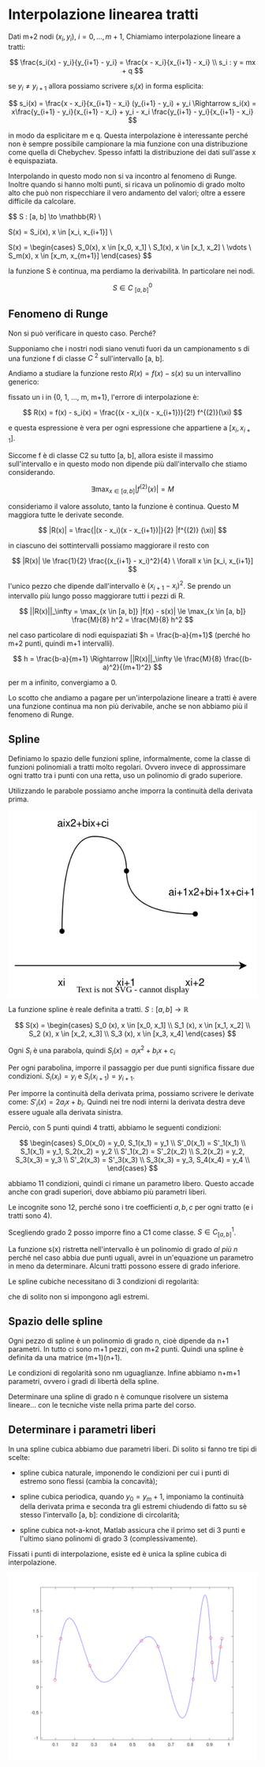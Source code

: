 # Interpolazione linearea tratti

Dati m+2 nodi $(x_i, y_i)$, $i = 0, \dots, m+1$, Chiamiamo interpolazione lineare a tratti:

$$
\frac{s_i(x) - y_i}{y_{i+1} - y_i} = \frac{x - x_i}{x_{i+1} - x_i}
\\
s_i : y = mx + q
$$

se $y_i \ne y_{i+1}$ allora possiamo scrivere $s_i(x)$ in forma esplicita:

$$
s_i(x) = \frac{x - x_i}{x_{i+1} - x_i} (y_{i+1} - y_i) + y_i \Rightarrow
s_i(x) = x\frac{y_{i+1} - y_i}{x_{i+1} - x_i} + y_i - x_i \frac{y_{i+1} - y_i}{x_{i+1} - x_i}
$$

in modo da esplicitare m e q. Questa interpolazione è interessante perché non è sempre possibile campionare la mia
funzione con una distribuzione come quella di Chebychev. Spesso infatti la distribuzione dei dati sull'asse x
è equispaziata.

Interpolando in questo modo non si va incontro al fenomeno di Runge. Inoltre quando si hanno molti punti, si ricava un
polinomio di grado molto alto che può non rispecchiare il vero andamento del valori; oltre a essere difficile
da calcolare.

$$
S : [a, b] \to \mathbb{R} \\

S(x) = S_i(x), x \in [x_i, x_{i+1}] \\

S(x) = \begin{cases}
S_0(x), x \in [x_0, x_1] \\
S_1(x), x \in [x_1, x_2] \\
\vdots \\
S_m(x), x \in [x_m, x_{m+1}]
\end{cases}
$$

la funzione S è continua, ma perdiamo la derivabilità. In particolare nei nodi.

$$
S \in \mathit{C}\ ^0_{[a,b]}
$$

## Fenomeno di Runge

Non si può verificare in questo caso. Perché?

Supponiamo che i nostri nodi siano venuti fuori da un campionamento s di una funzione f di classe $\mathit{C}\ ^2$
sull'intervallo [a, b].

Andiamo a studiare la funzione resto $R(x) = f(x) - s(x)$ su un intervallino generico:

fissato un i in {0, 1, ..., m, m+1}, l'errore di interpolazione è:

$$
R(x) = f(x) - s_i(x) = \frac{(x - x_i)(x - x_{i+1})}{2!} f^{(2)}(\xi)
$$

e questa espressione è vera per ogni espressione che appartiene a $[x_i, x_{i+1}]$.

Siccome f è di classe C2 su tutto [a, b], allora esiste il massimo sull'intervallo e in questo modo non dipende più
dall'intervallo che stiamo considerando.

$$
\exists \max_{x \in [a,b]} |f^{(2)}(x)| = M
$$

consideriamo il valore assoluto, tanto la funzione è continua. Questo M maggiora tutte le derivate seconde.

$$
|R(x)| = \frac{|(x - x_i)(x - x_{i+1})|}{2} |f^{(2)} (\xi)|
$$

in ciascuno dei sottintervalli possiamo maggiorare il resto con

$$
|R(x)| \le \frac{1}{2} \frac{(x_{i+1} - x_i)^2}{4} \  \forall x \in [x_i, x_{i+1}]
$$

l'unico pezzo che dipende dall'intervallo è $(x_{i+1} - x_i)^2$. Se prendo un intervallo più lungo posso maggiorare
tutti i pezzi di R.

$$
||R(x)||_\infty = \max_{x \in [a, b]} |f(x) - s(x)| \le \max_{x \in [a, b]} \frac{M}{8} h^2 = \frac{M}{8} h^2
$$

nel caso particolare di nodi equispaziati $h = \frac{b-a}{m+1}$ (perché ho m+2 punti, quindi m+1 intervalli).

$$
h = \frac{b-a}{m+1} \Rightarrow ||R(x)||_\infty \le \frac{M}{8} \frac{(b-a)^2}{(m+1)^2}
$$

per m a infinito, convergiamo a 0.

Lo scotto che andiamo a pagare per un'interpolazione lineare a tratti è avere una funzione continua ma non più
derivabile, anche se non abbiamo più il fenomeno di Runge.

## Spline

Definiamo lo spazio delle funzioni spline, informalmente, come la classe di funzioni polinomiali a tratti molto
regolari. Ovvero invece di approssimare ogni tratto tra i punti con una retta, uso un polinomio di grado superiore.

Utilizzando le parabole possiamo anche imporra la continuità della derivata prima.

![Interpolazione con parabole](Assets/parabolic_interpolation.svg)

La funzione spline è reale definita a tratti. $S: [a, b] \to \mathbb{R}$

$$
S(x) = \begin{cases}
S_0 (x), x \in [x_0, x_1] \\
S_1 (x), x \in [x_1, x_2] \\
S_2 (x), x \in [x_2, x_3] \\
S_3 (x), x \in [x_3, x_4]
\end{cases}
$$

Ogni $S_i$ è una parabola, quindi $S_i(x) = a_i x^2 + b_i x + c_i$

Per ogni parabolina, imporre il passaggio per due punti significa fissare due condizioni.
$S_i(x_i) = y_i$ e $S_i(x_{i+1}) = y_{i+1}$.

Per imporre la continuità della derivata prima, possiamo scrivere le derivate come: $S'_i(x) = 2a_i x + b_i$.
Quindi nei tre nodi interni la derivata destra deve essere uguale alla derivata sinistra.

Perciò, con 5 punti quindi 4 tratti, abbiamo le seguenti condizioni:

$$
\begin{cases}
S_0(x_0) = y_0, S_1(x_1) = y_1 \\
S'_0(x_1) = S'_1(x_1) \\
S_1(x_1) = y_1, S_2(x_2) = y_2 \\
S'_1(x_2) = S'_2(x_2) \\
S_2(x_2) = y_2, S_3(x_3) = y_3 \\
S'_2(x_3) = S'_3(x_3) \\
S_3(x_3) = y_3, S_4(x_4) = y_4 \\
\end{cases}
$$

abbiamo 11 condizioni, quindi ci rimane un parametro libero. Questo accade anche con gradi superiori, dove abbiamo più
parametri liberi.

Le incognite sono 12, perché sono i tre coefficienti $a, b, c$ per ogni tratto (e i tratti sono 4).

Scegliendo grado 2 posso imporre fino a C1 come classe. $S \in \mathit{C}^1_{[a,b]}$.

La funzione s(x) ristretta nell'intervallo è un polinomio di grado *al più n* perché nel caso abbia due punti uguali,
avrei in un'equazione un parametro in meno da determinare. Alcuni tratti possono essere di grado inferiore.

Le spline cubiche necessitano di 3 condizioni di regolarità:

$$%todo$$

che di solito non si impongono agli estremi.

## Spazio delle spline

Ogni pezzo di spline è un polinomio di grado n, cioè dipende da n+1 parametri. In tutto ci sono m+1 pezzi, con m+2
punti. Quindi una spline è definita da una matrice (m+1)(n+1).

Le condizioni di regolarità sono nm uguaglianze. Infine abbiamo n+m+1 parametri, ovvero i gradi di libertà della spline.

Determinare una spline di grado n è comunque risolvere un sistema lineare... con le tecniche viste nella prima parte
del corso.

## Determinare i parametri liberi

In una spline cubica abbiamo due parametri liberi. Di solito si fanno tre tipi di scelte:

- spline cubica naturale,
    imponendo le condizioni per cui i punti di estremo sono flessi (cambia la concavità);

- spline cubica periodica,
    quando $y_0 = y_m+1$, imponiamo la continuità della derivata prima e seconda tra gli estremi chiudendo di fatto
    su sè stesso l'intervallo [a, b]: condizione di circolarità;

- spline cubica not-a-knot,
    Matlab assicura che il primo set di 3 punti e l'ultimo siano polinomi di grado 3 (complessivamente).

Fissati i punti di interpolazione, esiste ed è unica la spline cubica di interpolazione.

$$
%no teorema sulle spline cubiche
%da fare: confronto interpolazione spline con interpolazione polinomiale
$$

![Spline interpolation Matlab](Assets/spline_interpolation.svg)
